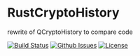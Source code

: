 # RustCryptoHistory
rewrite of QCryptoHistory to compare code

[![Build Status](https://img.shields.io/github/actions/workflow/status/julienlopez/RustCryptoHistory/rust.yml)](https://github.com/julienlopez/RustCryptoHistory)
[![Github Issues](https://img.shields.io/github/issues/julienlopez/RustCryptoHistory.svg)](http://github.com/julienlopez/RustCryptoHistory)
[![License](https://img.shields.io/github/license/julienlopez/RustCryptoHistory.svg)](http://github.com/julienlopez/RustCryptoHistory)
